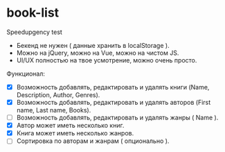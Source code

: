 # book-list
Speedupgency test

- Бекенд не нужен ( данные хранить в localStorage ).
- Можно на jQuery, можно на Vue, можно на чистом JS. 
- UI/UX полностью на твое усмотрение, можно очень просто.

Функционал:
- [x] Возможность добавлять, редактировать и удалять книги (Name, Description, Author, Genres).
- [x] Возможность добавлять, редактировать и удалять авторов (First name, Last name, Books).
- [ ] Возможность добавлять, редактировать и удалять жанры ( Name ).
- [x] Автор может иметь несколько книг.
- [x] Книга может иметь несколько жанров.
- [ ] Сортировка по авторам и жанрам ( опционально ).
